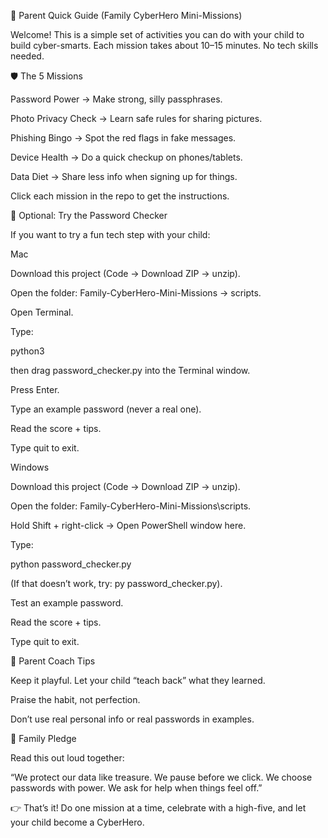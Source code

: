 📘 Parent Quick Guide (Family CyberHero Mini-Missions)

Welcome! This is a simple set of activities you can do with your child to build cyber-smarts.
Each mission takes about 10–15 minutes. No tech skills needed.

🛡️ The 5 Missions

Password Power → Make strong, silly passphrases.

Photo Privacy Check → Learn safe rules for sharing pictures.

Phishing Bingo → Spot the red flags in fake messages.

Device Health → Do a quick checkup on phones/tablets.

Data Diet → Share less info when signing up for things.

Click each mission in the repo to get the instructions.

🐍 Optional: Try the Password Checker

If you want to try a fun tech step with your child:

Mac

Download this project (Code → Download ZIP → unzip).

Open the folder: Family-CyberHero-Mini-Missions → scripts.

Open Terminal.

Type:

python3 


then drag password_checker.py into the Terminal window.

Press Enter.

Type an example password (never a real one).

Read the score + tips.

Type quit to exit.

Windows

Download this project (Code → Download ZIP → unzip).

Open the folder: Family-CyberHero-Mini-Missions\scripts.

Hold Shift + right-click → Open PowerShell window here.

Type:

python password_checker.py


(If that doesn’t work, try: py password_checker.py).

Test an example password.

Read the score + tips.

Type quit to exit.

🤝 Parent Coach Tips

Keep it playful. Let your child “teach back” what they learned.

Praise the habit, not perfection.

Don’t use real personal info or real passwords in examples.

📝 Family Pledge

Read this out loud together:

“We protect our data like treasure.
We pause before we click.
We choose passwords with power.
We ask for help when things feel off.”

👉 That’s it! Do one mission at a time, celebrate with a high-five, and let your child become a CyberHero.
